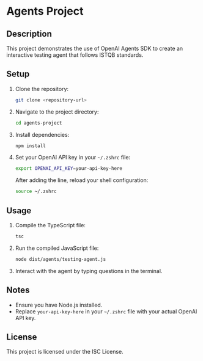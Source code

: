 # Agents Project

## Description
This project demonstrates the use of OpenAI Agents SDK to create an interactive testing agent that follows ISTQB standards.

## Setup

1. Clone the repository:
   ```bash
   git clone <repository-url>
   ```

2. Navigate to the project directory:
   ```bash
   cd agents-project
   ```

3. Install dependencies:
   ```bash
   npm install
   ```

4. Set your OpenAI API key in your `~/.zshrc` file:
   ```bash
   export OPENAI_API_KEY=your-api-key-here
   ```
   After adding the line, reload your shell configuration:
   ```bash
   source ~/.zshrc
   ```

## Usage

1. Compile the TypeScript file:
   ```bash
   tsc
   ```

2. Run the compiled JavaScript file:
   ```bash
   node dist/agents/testing-agent.js
   ```

3. Interact with the agent by typing questions in the terminal.

## Notes
- Ensure you have Node.js installed.
- Replace `your-api-key-here` in your `~/.zshrc` file with your actual OpenAI API key.

## License
This project is licensed under the ISC License.
